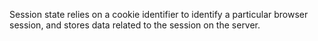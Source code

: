 Session state relies on a cookie identifier to identify a particular browser session, and stores data related to the session on the server.